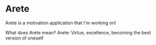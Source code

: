 # Arete
Arete is a motivation application that I'm working on! 

What does Arete mean? 
Arete: Virtue, excellence, becoming the best version of oneself
